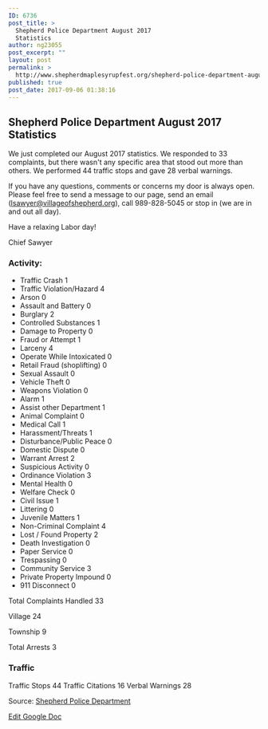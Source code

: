 ```yaml
---
ID: 6736
post_title: >
  Shepherd Police Department August 2017
  Statistics
author: ng23055
post_excerpt: ""
layout: post
permalink: >
  http://www.shepherdmaplesyrupfest.org/shepherd-police-department-august-2017-statistics
published: true
post_date: 2017-09-06 01:38:16
---
```

<h2>Shepherd Police Department August 2017 Statistics</h2>
We just completed our August 2017 statistics. We responded to 33 complaints, but there wasn't any specific area that stood out more than others. We performed 44 traffic stops and gave 28 verbal warnings.

If you have any questions, comments or concerns my door is always open. Please feel free to send a message to our page, send an email (lsawyer@villageofshepherd.org), call 989-828-5045 or stop in (we are in and out all day).

Have a relaxing Labor day!

Chief Sawyer
<h3>Activity:</h3>
<ul>
 	<li>Traffic Crash 1</li>
 	<li>Traffic Violation/Hazard 4</li>
 	<li>Arson 0</li>
 	<li>Assault and Battery 0</li>
 	<li>Burglary 2</li>
 	<li>Controlled Substances 1</li>
 	<li>Damage to Property 0</li>
 	<li>Fraud or Attempt 1</li>
 	<li>Larceny 4</li>
 	<li>Operate While Intoxicated 0</li>
 	<li>Retail Fraud (shoplifting) 0</li>
 	<li>Sexual Assault 0</li>
 	<li>Vehicle Theft 0</li>
 	<li>Weapons Violation 0</li>
 	<li>Alarm 1</li>
 	<li>Assist other Department 1</li>
 	<li>Animal Complaint 0</li>
 	<li>Medical Call 1</li>
 	<li>Harassment/Threats 1</li>
 	<li>Disturbance/Public Peace 0</li>
 	<li>Domestic Dispute 0</li>
 	<li>Warrant Arrest 2</li>
 	<li>Suspicious Activity 0</li>
 	<li>Ordinance Violation 3</li>
 	<li>Mental Health 0</li>
 	<li>Welfare Check 0</li>
 	<li>Civil Issue 1</li>
 	<li>Littering 0</li>
 	<li>Juvenile Matters 1</li>
 	<li>Non-Criminal Complaint 4</li>
 	<li>Lost / Found Property 2</li>
 	<li>Death Investigation 0</li>
 	<li>Paper Service 0</li>
 	<li>Trespassing 0</li>
 	<li>Community Service 3</li>
 	<li>Private Property Impound 0</li>
 	<li>911 Disconnect 0</li>
</ul>
Total Complaints Handled 33

Village 24

Township 9

Total Arrests 3
<h3>Traffic</h3>
Traffic Stops 44
Traffic Citations 16
Verbal Warnings 28

Source: <a href="https://www.facebook.com/permalink.php?story_fbid=1659303190754909&amp;id=205632619455314">Shepherd Police Department</a>

<a href="https://docs.google.com/document/d/13oscLM-q2i3Bnq5hd0K6aZJJCIC8uwNCL4B64EwDgKI/edit?usp=sharing">Edit Google Doc</a>